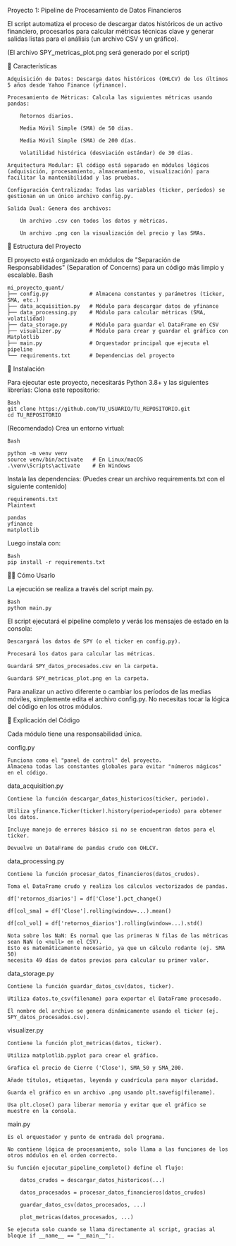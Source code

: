 Proyecto 1: Pipeline de Procesamiento de Datos Financieros

El script automatiza el proceso de descargar datos históricos de un activo financiero, procesarlos para calcular métricas técnicas clave y generar salidas listas para el análisis (un archivo CSV y un gráfico).

(El archivo SPY_metricas_plot.png será generado por el script)

🚀 Características

    Adquisición de Datos: Descarga datos históricos (OHLCV) de los últimos 5 años desde Yahoo Finance (yfinance).

    Procesamiento de Métricas: Calcula las siguientes métricas usando pandas:

        Retornos diarios.

        Media Móvil Simple (SMA) de 50 días.

        Media Móvil Simple (SMA) de 200 días.

        Volatilidad histórica (desviación estándar) de 30 días.

    Arquitectura Modular: El código está separado en módulos lógicos (adquisición, procesamiento, almacenamiento, visualización) para facilitar la mantenibilidad y las pruebas.

    Configuración Centralizada: Todas las variables (ticker, períodos) se gestionan en un único archivo config.py.

    Salida Dual: Genera dos archivos:

        Un archivo .csv con todos los datos y métricas.

        Un archivo .png con la visualización del precio y las SMAs.

📂 Estructura del Proyecto

El proyecto está organizado en módulos de "Separación de Responsabilidades" (Separation of Concerns) para un código más limpio y escalable.
Bash

```
mi_proyecto_quant/
├── config.py             # Almacena constantes y parámetros (ticker, SMA, etc.)
├── data_acquisition.py   # Módulo para descargar datos de yfinance
├── data_processing.py    # Módulo para calcular métricas (SMA, volatilidad)
├── data_storage.py       # Módulo para guardar el DataFrame en CSV
├── visualizer.py         # Módulo para crear y guardar el gráfico con Matplotlib
├── main.py               # Orquestador principal que ejecuta el pipeline
└── requirements.txt      # Dependencias del proyecto
```

🔧 Instalación

Para ejecutar este proyecto, necesitarás Python 3.8+ y las siguientes librerías:
Clona este repositorio:

```
Bash
git clone https://github.com/TU_USUARIO/TU_REPOSITORIO.git
cd TU_REPOSITORIO
```

(Recomendado) Crea un entorno virtual:
```
Bash

python -m venv venv
source venv/bin/activate   # En Linux/macOS
.\venv\Scripts\activate    # En Windows
```

Instala las dependencias: (Puedes crear un archivo requirements.txt con el siguiente contenido)
```
requirements.txt
Plaintext

pandas
yfinance
matplotlib
```

Luego instala con:

```
Bash 
pip install -r requirements.txt
```

🏃‍♂️ Cómo Usarlo

La ejecución se realiza a través del script main.py.
```
Bash
python main.py
```

El script ejecutará el pipeline completo y verás los mensajes de estado en la consola:

    Descargará los datos de SPY (o el ticker en config.py).

    Procesará los datos para calcular las métricas.

    Guardará SPY_datos_procesados.csv en la carpeta.

    Guardará SPY_metricas_plot.png en la carpeta.

Para analizar un activo diferente o cambiar los períodos de las medias móviles, simplemente edita el archivo config.py. No necesitas tocar la lógica del código en los otros módulos.

🔬 Explicación del Código

Cada módulo tiene una responsabilidad única.

config.py

```
Funciona como el "panel de control" del proyecto. 
Almacena todas las constantes globales para evitar "números mágicos" en el código.
```

data_acquisition.py

    Contiene la función descargar_datos_historicos(ticker, periodo).

    Utiliza yfinance.Ticker(ticker).history(period=periodo) para obtener los datos.

    Incluye manejo de errores básico si no se encuentran datos para el ticker.

    Devuelve un DataFrame de pandas crudo con OHLCV.

data_processing.py
```
Contiene la función procesar_datos_financieros(datos_crudos).

Toma el DataFrame crudo y realiza los cálculos vectorizados de pandas.

df['retornos_diarios'] = df['Close'].pct_change()

df[col_sma] = df['Close'].rolling(window=...).mean()

df[col_vol] = df['retornos_diarios'].rolling(window=...).std()

Nota sobre los NaN: Es normal que las primeras N filas de las métricas sean NaN (o <null> en el CSV).
Esto es matemáticamente necesario, ya que un cálculo rodante (ej. SMA 50) 
necesita 49 días de datos previos para calcular su primer valor.
```
data_storage.py

    Contiene la función guardar_datos_csv(datos, ticker).

    Utiliza datos.to_csv(filename) para exportar el DataFrame procesado.

    El nombre del archivo se genera dinámicamente usando el ticker (ej. SPY_datos_procesados.csv).

visualizer.py

    Contiene la función plot_metricas(datos, ticker).

    Utiliza matplotlib.pyplot para crear el gráfico.

    Grafica el precio de Cierre ('Close'), SMA_50 y SMA_200.

    Añade títulos, etiquetas, leyenda y cuadrícula para mayor claridad.

    Guarda el gráfico en un archivo .png usando plt.savefig(filename).

    Usa plt.close() para liberar memoria y evitar que el gráfico se muestre en la consola.

main.py

    Es el orquestador y punto de entrada del programa.

    No contiene lógica de procesamiento, solo llama a las funciones de los otros módulos en el orden correcto.

    Su función ejecutar_pipeline_completo() define el flujo:

        datos_crudos = descargar_datos_historicos(...)

        datos_procesados = procesar_datos_financieros(datos_crudos)

        guardar_datos_csv(datos_procesados, ...)

        plot_metricas(datos_procesados, ...)

    Se ejecuta solo cuando se llama directamente al script, gracias al bloque if __name__ == "__main__":.